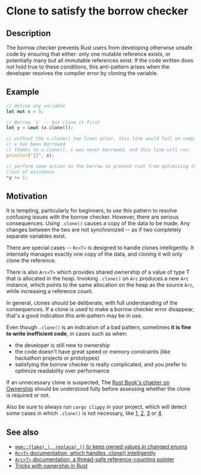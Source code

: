 # Clone to satisfy the borrow checker

## Description

The borrow checker prevents Rust users from developing otherwise unsafe code by
ensuring that either: only one mutable reference exists, or potentially many but
all immutable references exist. If the code written does not hold true to these
conditions, this anti-pattern arises when the developer resolves the compiler
error by cloning the variable.

## Example

```rust
// define any variable
let mut x = 5;

// Borrow `x` -- but clone it first
let y = &mut (x.clone());

// without the x.clone() two lines prior, this line would fail on compile as
// x has been borrowed
// thanks to x.clone(), x was never borrowed, and this line will run.
println!("{}", x);

// perform some action on the borrow to prevent rust from optimizing this
//out of existence
*y += 1;
```

## Motivation

It is tempting, particularly for beginners, to use this pattern to resolve
confusing issues with the borrow checker. However, there are serious
consequences. Using `.clone()` causes a copy of the data to be made. Any changes
between the two are not synchronized -- as if two completely separate variables
exist.

There are special cases -- `Rc<T>` is designed to handle clones intelligently.
It internally manages exactly one copy of the data, and cloning it will only
clone the reference.

There is also `Arc<T>` which provides shared ownership of a value of type T that
is allocated in the heap. Invoking `.clone()` on `Arc` produces a new `Arc`
instance, which points to the same allocation on the heap as the source `Arc`,
while increasing a reference count.

In general, clones should be deliberate, with full understanding of the
consequences. If a clone is used to make a borrow checker error disappear,
that's a good indication this anti-pattern may be in use.

Even though `.clone()` is an indication of a bad pattern, sometimes **it is fine
to write inefficient code**, in cases such as when:

- the developer is still new to ownership
- the code doesn't have great speed or memory constraints (like hackathon
  projects or prototypes)
- satisfying the borrow checker is really complicated, and you prefer to
  optimize readability over performance

If an unnecessary clone is suspected, The
[Rust Book's chapter on Ownership](https://doc.rust-lang.org/book/ownership.html)
should be understood fully before assessing whether the clone is required or
not.

Also be sure to always run `cargo clippy` in your project, which will detect
some cases in which `.clone()` is not necessary, like
[1](https://rust-lang.github.io/rust-clippy/master/index.html#redundant_clone),
[2](https://rust-lang.github.io/rust-clippy/master/index.html#clone_on_copy),
[3](https://rust-lang.github.io/rust-clippy/master/index.html#map_clone) or
[4](https://rust-lang.github.io/rust-clippy/master/index.html#clone_double_ref).

## See also

- [`mem::{take(_), replace(_)}` to keep owned values in changed enums](../idioms/mem-replace.md)
- [`Rc<T>` documentation, which handles .clone() intelligently](http://doc.rust-lang.org/std/rc/)
- [`Arc<T>` documentation, a thread-safe reference-counting pointer](https://doc.rust-lang.org/std/sync/struct.Arc.html)
- [Tricks with ownership in Rust](https://web.archive.org/web/20210120233744/https://xion.io/post/code/rust-borrowchk-tricks.html)
